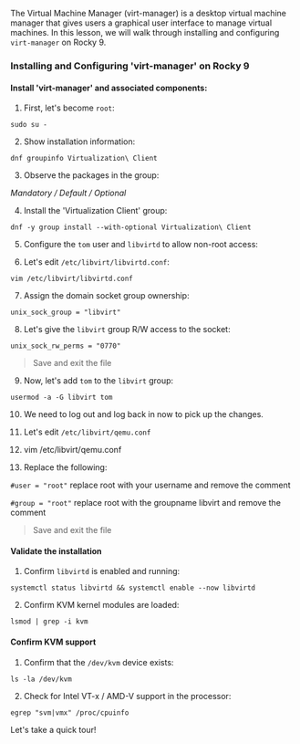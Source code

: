 The Virtual Machine Manager (virt-manager) is a desktop virtual machine manager that gives users a graphical user interface to manage virtual machines.  In this lesson, we will walk through installing and configuring `virt-manager` on Rocky 9.

### Installing and Configuring 'virt-manager' on Rocky 9

#### Install 'virt-manager' and associated components:

1. First, let's become `root`:
```
sudo su -
```

2. Show installation information:
```
dnf groupinfo Virtualization\ Client
```
3. Observe the packages in the group: 

*Mandatory / Default / Optional*

4. Install the 'Virtualization Client' group:
```
dnf -y group install --with-optional Virtualization\ Client
```
5. Configure the `tom` user and `libvirtd` to allow non-root access:

6. Let's edit `/etc/libvirt/libvirtd.conf`:
```
vim /etc/libvirt/libvirtd.conf
```
7. Assign the domain socket group ownership:

`unix_sock_group = "libvirt"`

8. Let's give the `libvirt` group R/W access to the socket:

`unix_sock_rw_perms = "0770"`

> Save and exit the file

9. Now, let's add `tom` to the `libvirt` group:
```
usermod -a -G libvirt tom
```
10. We need to log out and log back in now to pick up the changes.

11. Let's edit `/etc/libvirt/qemu.conf`

12. vim /etc/libvirt/qemu.conf

13. Replace the following:

`#user = "root"` replace root with your username and remove the comment

`#group = "root"` replace root with the groupname libvirt and remove the comment

> Save and exit the file

#### Validate the installation

1. Confirm `libvirtd` is enabled and running:
```
systemctl status libvirtd && systemctl enable --now libvirtd
```

2. Confirm KVM kernel modules are loaded:
```
lsmod | grep -i kvm
```

#### Confirm KVM support

1. Confirm that the `/dev/kvm` device exists:
```
ls -la /dev/kvm
```
2. Check for Intel VT-x / AMD-V support in the processor:
```
egrep "svm|vmx" /proc/cpuinfo
```
Let's take a quick tour!